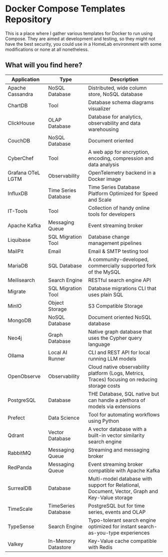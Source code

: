 # Docker Compose Templates Repository

This is a place where I gather various templates for Docker to run using Compose. They are aimed at development and testing, so they might not have the best security, you could use in a HomeLab environment with some modifications or none at all nonetheless.

## What will you find here?

Application       | Type                 | Description
------------------|----------------------|-----------------------------------------------------------------------------------------------
Apache Cassandra  | NoSQL Database       | Distributed, wide column store, NoSQL database
ChartDB           | Tool                 | Database schema diagrams visualizer
ClickHouse        | OLAP Database        | Database for analytics, observability and data warehousing
CouchDB           | NoSQL Database       | Document oriented
CyberChef         | Tool                 | A web app for encryption, encoding, compression and data analysis
Grafana OTeL LGTM | Observability        | OpenTelemetry backend in a Docker image
InfluxDB          | Time Series Database | Time Series Database Platform Optimized for Speed and Scale
IT-Tools          | Tool                 | Collection of handy online tools for developers
Apache Kafka      | Messaging Queue      | Event streaming broker
Liquibase         | SQL Migration Tool   | Database change management pipelines
MailPit           | Email                | Email & SMTP testing tool
MariaDB           | SQL Database         | A community-developed, commercially supported fork of the MySQL
Meilisearch       | Search Engine        | RESTful search engine API
Migrate           | SQL Migration Tool   | Database migrations CLI that uses plain SQL
MinIO             | Object Storage       | S3 Compatible Storage
MongoDB           | NoSQL Database       | Document oriented NoSQL database
Neo4j             | Graph Database       | Native graph database that uses the Cypher query language
Ollama            | Local AI Runner      | CLI and REST API for local running LLM models
OpenObserve       | Observability        | Cloud native observability platform (Logs, Metrics, Traces) focusing on reducing storage costs
PostgreSQL        | Database             | THE Database, SQL native but can handle a plethora of models via extensions
Prefect           | Data Science         | Tool for automating workflows using Python
Qdrant            | Vector Database      | A vector database with a built-in vector similarity search engine
RabbitMQ          | Messaging Queue      | Streaming and messaging broker
RedPanda          | Messaging Queue      | Event streaming broker compatible with Apache Kafka
SurrealDB         | Database             | Multi-model database with support for Relational, Document, Vector, Graph and Key-Value storage
TimeScale         | TimeSeries Database  | PostgreSQL but for time series, events and OLAP
TypeSense         | Search Engine        | Typo-tolerant search engine optimized for instant search-as-you-type experiences
Valkey            | In-Memory Datastore  | Key-Value cache compatible with Redis

